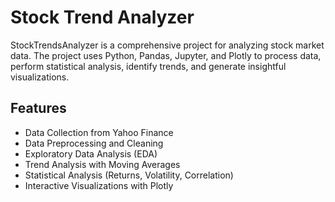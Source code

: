 # Stock Trend Analyzer
StockTrendsAnalyzer is a comprehensive project for analyzing stock market data. The project uses Python, Pandas, Jupyter, and Plotly to process data, perform statistical analysis, identify trends, and generate insightful visualizations.

## Features
- Data Collection from Yahoo Finance
- Data Preprocessing and Cleaning
- Exploratory Data Analysis (EDA)
- Trend Analysis with Moving Averages
- Statistical Analysis (Returns, Volatility, Correlation)
- Interactive Visualizations with Plotly
